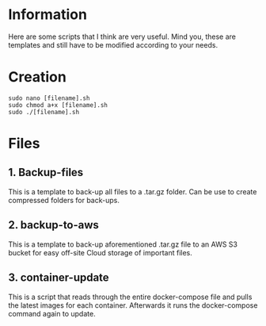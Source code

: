 # Information
Here are some scripts that I think are very useful. Mind you, these are templates and still have to be modified according to your needs.

# Creation

```
sudo nano [filename].sh
sudo chmod a+x [filename].sh
sudo ./[filename].sh
```

# Files

## 1. Backup-files
This is a template to back-up all files to a .tar.gz folder. Can be use to create compressed folders for back-ups.

## 2. backup-to-aws
This is a template to back-up aforementioned .tar.gz file to an AWS S3 bucket for easy off-site Cloud storage of important files.

## 3. container-update
This is a script that reads through the entire docker-compose file and pulls the latest images for each container. Afterwards it runs the docker-compose command again to update.

